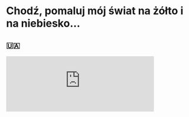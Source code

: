 # Chodź, pomaluj mój świat na żółto i na niebiesko...

## 🇺🇦

<html>
<head>
</head>
<body>
<iframe src="https://mastodon.social/@rotnicki/109683995074862276/embed" class="mastodon-embed" style="max-width: 100%; border: 0" width="400" allowfullscreen="allowfullscreen"></iframe><script src="https://static-cdn.mastodon.social/embed.js" async="async"></script>
</body>
</html>
